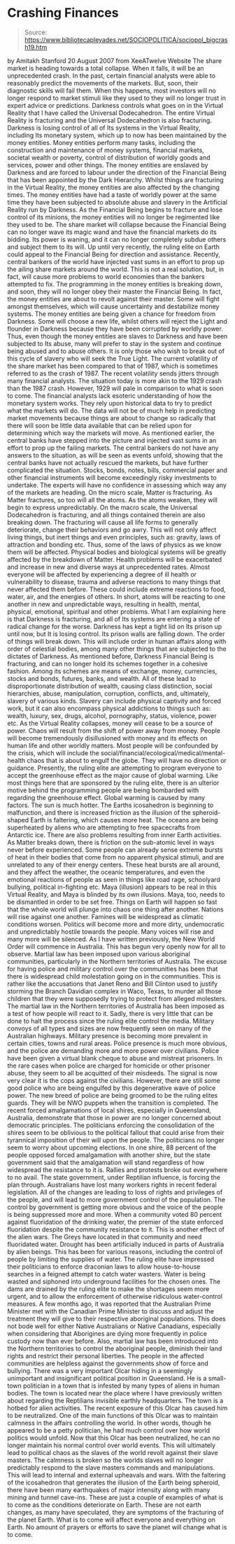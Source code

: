 # Crashing Finances

> Source: https://www.bibliotecapleyades.net/SOCIOPOLITICA/sociopol_bigcrash19.htm

by Amitakh Stanford
20 August 2007
from
XeeATwelve Website
The share market is heading towards a total
collapse. When it falls, it will be an unprecedented crash.
In the past, certain financial analysts were able to reasonably predict the
movements of the markets. But, soon, their diagnostic skills will fail them.
When this happens, most investors will no longer respond to market stimuli
like they used to they will no longer trust in expert advice or
predictions.
Darkness controls what goes on in the
Virtual Reality that I have called the
Universal Dodecahedron. The entire Virtual Reality is fracturing and the
Universal Dodecahedron is also fracturing. Darkness is losing control of all
of Its systems in the Virtual Reality, including Its monetary system, which
up to now has been maintained by the money entities.
Money entities perform many tasks, including the construction and
maintenance of money systems, financial markets, societal wealth or poverty,
control of distribution of worldly goods and services, power and other
things. The money entities are enslaved by Darkness and are forced to labour
under the direction of
the Financial Being that has been appointed by
the
Dark Hierarchy.
Whilst things are fracturing in the Virtual Reality, the money entities are
also affected by the changing times. The money entities have had a taste of
worldly power at the same time they have been subjected to absolute abuse
and slavery in the Artificial Reality run by Darkness. As the
Financial Being begins to fracture and lose control of its minions, the
money entities will no longer be regimented like they used to be.
The share market will collapse because the Financial Being can no longer
wave its magic wand and have the financial markets do its bidding. Its power
is waning, and it can no longer completely subdue others and subject them to
its will. Up until very recently, the
ruling elite on Earth could appeal to
the Financial Being for direction and assistance.
Recently, central bankers of the world have
injected vast sums in an effort to prop up the ailing share markets around
the world. This is not a real solution, but, in fact, will cause more
problems to world economies than the bankers attempted to fix. The
programming in the money entities is breaking down, and soon, they will no
longer obey their master the Financial Being.
In fact, the money entities are about to revolt against their master. Some
will fight amongst themselves, which will cause uncertainty and destabilize
money systems. The money entities are being given a chance for freedom from
Darkness. Some will choose a new life, whilst others will reject the Light
and flounder in Darkness because they have been corrupted by worldly power.
Thus, even though the money entities are slaves
to Darkness and have been subjected to Its abuse, many will prefer to stay
in the system and continue being abused and to abuse others.
It is only
those who wish to break out of this cycle of slavery who will seek the True
Light.
The current volatility of the share market has been compared to that of
1987, which is sometimes referred to as the crash of 1987. The recent
volatility sends jitters through many financial analysts. The situation
today is more akin to the 1929 crash than the 1987 crash. However, 1929 will
pale in comparison to what is soon to come.
The financial analysts lack esoteric understanding of how the monetary
system works. They rely upon historical data to try to predict what the
markets will do. The data will not be of much help in predicting market
movements because things are about to change so radically that there will
soon be little data available that can be relied upon for determining which
way the markets will move.
As mentioned earlier, the central banks have stepped into the picture and
injected vast sums in an effort to prop up the failing markets. The central
bankers do not have any answers to the situation, as will be seen as events
unfold, showing that the central banks have not actually rescued the
markets, but have further complicated the situation. Stocks, bonds, notes,
bills, commercial paper and other financial instruments will become
exceedingly risky investments to undertake. The experts will have no
confidence in assessing which way any of the markets are heading.
On the micro scale, Matter is fracturing. As Matter fractures, so too will
all the atoms. As the atoms weaken, they will begin to express
unpredictably. On the macro scale, the Universal Dodecahedron is fracturing,
and all things contained therein are also breaking down.
The fracturing will cause all life forms to generally deteriorate, change
their behaviors and go awry. This will not only affect living things, but
inert things and even principles, such as: gravity, laws of attraction and
bonding etc. Thus, some of the laws of physics as we know them will be
affected.
Physical bodies and biological systems will be greatly affected by the
breakdown of Matter. Health problems will be exacerbated and increase in new
and diverse ways at unprecedented rates. Almost everyone will be affected by
experiencing a degree of ill health or vulnerability to disease, trauma and
adverse reactions to many things that never affected them before. These
could include extreme reactions to food, water, air, and the energies of
others.
In short, atoms will be reacting to one another
in new and unpredictable ways, resulting in health, mental, physical,
emotional, spiritual and other problems.
What I am explaining here is that Darkness is fracturing, and all of Its
systems are entering a state of radical change for the worse. Darkness has
kept a tight lid on Its prison up until now, but It is losing control. Its
prison walls are falling down. The order of things will break down. This
will include order in human affairs along with order of celestial bodies,
among many other things that are subjected to the dictates of Darkness.
As mentioned before, Darkness Financial Being is fracturing, and can no
longer hold its schemes together in a cohesive fashion. Among its schemes
are means of exchange, money, currencies, stocks and bonds, futures, banks,
and wealth. All of these lead to disproportionate distribution of wealth,
causing class distinction, social hierarchies, abuse, manipulation,
corruption, conflicts, and, ultimately, slavery of various kinds.
Slavery
can include physical captivity and forced work, but it can also encompass
physical addictions to things such as: wealth, luxury, sex, drugs, alcohol,
pornography, status, violence, power etc.
As the Virtual Reality collapses, money will cease to be a source of power.
Chaos will result from the shift of power away from money. People will
become tremendously disillusioned with money and its effects on human life
and other worldly matters. Most people will be confounded by the crisis,
which will include the social/financial/ecological/medical/mental-health
chaos that is about to engulf the globe. They will have no direction or
guidance.
Presently, the ruling elite are attempting to program everyone to accept the
greenhouse effect as the major cause of
global warming. Like most things
here that are sponsored by the ruling elite, there is an ulterior motive
behind the programming people are being bombarded with regarding the
greenhouse effect.
Global warming is caused by many factors. The sun is much hotter. The
Earths icosahedron is beginning to malfunction, and there is increased
friction as the illusion of the spheroid-shaped Earth is faltering, which
causes more heat. The oceans are being superheated by aliens who are
attempting to free spacecrafts from Antarctic ice.
There are also problems resulting from inner
Earth activities. As Matter breaks down, there is friction on the sub-atomic
level in ways never before experienced. Some people can already sense
extreme bursts of heat in their bodies that come from no apparent physical
stimuli, and are unrelated to any of their energy centers. These heat bursts
are all around, and they affect the weather, the oceanic temperatures, and
even the emotional reactions of people as seen in things like road rage,
schoolyard bullying, political in-fighting etc.
Maya (illusion) appears to be real in this Virtual Reality, and Maya is blinded by its
own illusions. Maya, too, needs to be dismantled in order to be set free.
Things on Earth will happen so fast that the whole world will plunge into
chaos one thing after another. Nations will rise against one another.
Famines will be widespread as climatic conditions worsen. Politics will
become more and more dirty, undemocratic and unpredictably hostile towards
the people. Many voices will rise and many more will be silenced.
As I have written previously, the
New World Order will commence in
Australia. This has begun very openly now for all to observe. Martial law
has been imposed upon various aboriginal communities, particularly in the
Northern territories of Australia. The excuse for having police and military
control over the communities has been that there is widespread child
molestation going on in the communities.
This is rather like the accusations that
Janet Reno and Bill Clinton used to justify storming the
Branch Davidian complex in Waco, Texas, to murder all those children
that they were supposedly trying to protect from alleged molesters. The
martial law in the Northern territories of Australia has been imposed as a
test of how people will react to it. Sadly, there is very little that can be
done to halt the process since
the ruling elite control the media.
Military convoys of all types and sizes are now frequently seen on many of
the Australian highways. Military presence is becoming more prevalent in
certain cities, towns and rural areas. Police presence is much more obvious,
and the police are demanding more and more power over civilians. Police have
been given a virtual blank cheque to abuse and mistreat prisoners.
In the rare cases when police are charged for
homicide or other prisoner abuse, they seem to all be acquitted of their
misdeeds. The signal is now very clear it is the cops against the
civilians. However, there are still some good police who are being engulfed
by this degenerative wave of police power. The new breed of police are being
groomed to be the ruling elites guards.
They will be
NWO
puppets when the transition is completed.
The recent forced amalgamations of local shires, especially in Queensland,
Australia, demonstrate that those in power are no longer concerned about
democratic principles. The politicians enforcing the consolidation of the
shires seem to be oblivious to the political fallout that could arise from
their tyrannical imposition of their will upon the people.
The politicians no longer seem to worry about
upcoming elections. In one shire, 88 percent of the people opposed forced
amalgamation with another shire, but the state government said that the
amalgamation will stand regardless of how widespread the resistance to it
is. Rallies and protests broke out everywhere to no avail.
The state
government,
under Reptilian influence, is forcing the plan through.
Australians have lost many workers rights in recent federal legislation.
All of the changes are leading to loss of rights and privileges of the
people, and will lead to more government control of the population.
The control by government is getting more obvious and the voice of the
people is being suppressed more and more. When a community voted 80 percent
against
fluoridation of the drinking water, the premier of the state
enforced fluoridation despite the community resistance to it. This is
another effect of the
alien wars.
The Greys have located in that community
and need fluoridated water.
Drought has been artificially induced in parts of Australia by alien beings.
This has been for various reasons, including the control of people by
limiting the supplies of water. The ruling elite have impressed their
politicians to enforce draconian laws to allow house-to-house searches in a
feigned attempt to catch water wasters. Water is being wasted and siphoned
into underground facilities for the chosen ones.
The dams are drained by the ruling elite to make
the shortages seem more urgent, and to allow the enforcement of otherwise
ridiculous water-control measures.
A few months ago, it was reported that the Australian Prime Minister met
with the Canadian Prime Minister to discuss and adjust the treatment they
will give to their respective aboriginal populations. This does not bode
well for either Native Australians or Native Canadians, especially when
considering that Aborigines are dying more frequently in police custody now
than ever before. Also, martial law has been introduced into the Northern
territories to control the aboriginal people, diminish their land rights and
restrict their personal liberties.
The people in the affected communities are
helpless against the governments show of force and bullying.
There was a very important
Olcar hiding in a seemingly unimportant and
insignificant political position in Queensland. He is a small-town
politician in a town that is infested by many types of aliens in human
bodies. The town is located near the place where I have previously written
about regarding the Reptilians invisible earthly headquarters. The town is
a hotbed for alien activities.
The recent exposure of this Olcar has caused him to be neutralized. One of
the main functions of this Olcar was to maintain calmness in the affairs
controlling the world. In other words, though he appeared to be a petty
politician, he had much control over how world politics would unfold.
Now
that this Olcar has been neutralized, he can no longer maintain his normal
control over world events. This will ultimately lead to political chaos as
the slaves of the world revolt against their slave masters.
The calmness is broken so the worlds slaves will no longer predictably
respond to the slave masters commands and manipulations. This will lead to
internal and external upheavals and wars.
With the faltering of the icosahedron that generates the illusion of the
Earth being spheroid, there have been many earthquakes of major intensity
along with many mining and tunnel cave-ins. These are just a couple of
examples of what is to come as the conditions deteriorate on Earth. These
are not earth changes, as many have speculated, they are symptoms of the
fracturing of the planet Earth.
What is to come will affect everyone and everything on Earth.
No amount of
prayers or efforts to save the planet will change what is to come.
